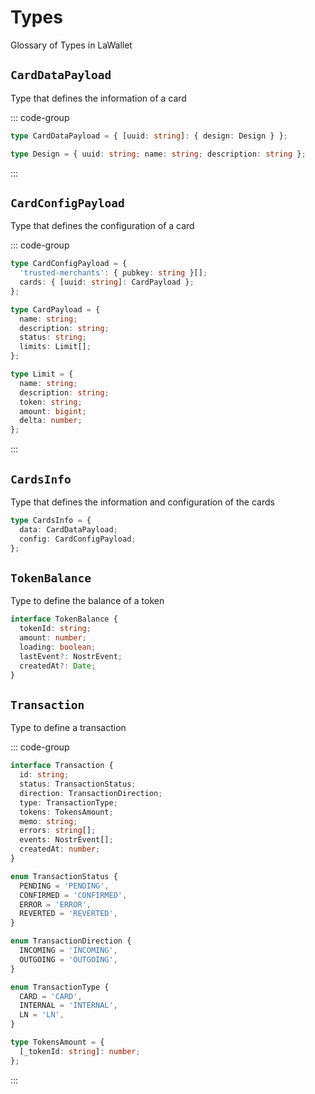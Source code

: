 # Types

Glossary of Types in LaWallet

## `CardDataPayload`

Type that defines the information of a card

::: code-group

```ts [CardDataPayload]
type CardDataPayload = { [uuid: string]: { design: Design } };
```

```ts [Design]
type Design = { uuid: string; name: string; description: string };
```

:::

## `CardConfigPayload`

Type that defines the configuration of a card

::: code-group

```ts [CardConfigPayload]
type CardConfigPayload = {
  'trusted-merchants': { pubkey: string }[];
  cards: { [uuid: string]: CardPayload };
};
```

```ts [CardPayload]
type CardPayload = {
  name: string;
  description: string;
  status: string;
  limits: Limit[];
};
```

```ts [Limit]
type Limit = {
  name: string;
  description: string;
  token: string;
  amount: bigint;
  delta: number;
};
```

:::

## `CardsInfo`

Type that defines the information and configuration of the cards

```ts [Config]
type CardsInfo = {
  data: CardDataPayload;
  config: CardConfigPayload;
};
```

## `TokenBalance`

Type to define the balance of a token

```ts [TokenBalance]
interface TokenBalance {
  tokenId: string;
  amount: number;
  loading: boolean;
  lastEvent?: NostrEvent;
  createdAt?: Date;
}
```

## `Transaction`

Type to define a transaction

::: code-group

```ts [Transaction]
interface Transaction {
  id: string;
  status: TransactionStatus;
  direction: TransactionDirection;
  type: TransactionType;
  tokens: TokensAmount;
  memo: string;
  errors: string[];
  events: NostrEvent[];
  createdAt: number;
}
```

```ts [Status]
enum TransactionStatus {
  PENDING = 'PENDING',
  CONFIRMED = 'CONFIRMED',
  ERROR = 'ERROR',
  REVERTED = 'REVERTED',
}
```

```ts [Direction]
enum TransactionDirection {
  INCOMING = 'INCOMING',
  OUTGOING = 'OUTGOING',
}
```

```ts [Types]
enum TransactionType {
  CARD = 'CARD',
  INTERNAL = 'INTERNAL',
  LN = 'LN',
}
```

```ts [TokensAmount]
type TokensAmount = {
  [_tokenId: string]: number;
};
```

:::
